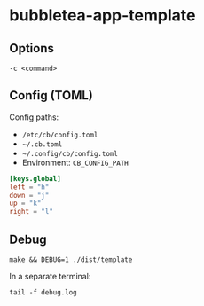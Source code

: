 # bubbletea-app-template

## Options

```
-c <command>
```

## Config (TOML)

Config paths:

- `/etc/cb/config.toml`
- `~/.cb.toml`
- `~/.config/cb/config.toml`
- Environment: `CB_CONFIG_PATH`


```toml
[keys.global]
left = "h"
down = "j"
up = "k"
right = "l"
```

## Debug

```
make && DEBUG=1 ./dist/template
```

In a separate terminal:

```
tail -f debug.log
```
